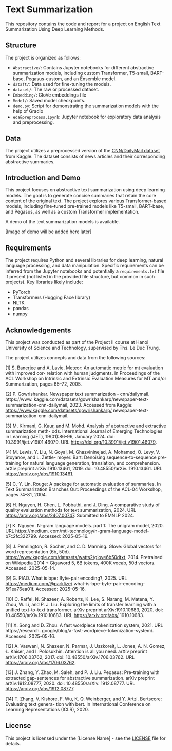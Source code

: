 # Text Summarization

This repository contains the code and report for a project on English Text Summarization Using Deep Learning Methods.

## Structure

The project is organized as follows:

- `Abstractive/`: Contains Jupyter notebooks for different abstractive summarization models, including custom Transformer, T5-small, BART-base, Pegasus-custom, and an Ensemble model.
- `dataft/`: Data used for fine-tuning the models.
- `dataset/`: The raw or processed dataset.
- `Embedding/`: GloVe embeddings file
- `Model/`: Saved model checkpoints.
- `demo.py`: Script for demonstrating the summarization models with the help of Gradio
- `eda&preprocess.ipynb`: Jupyter notebook for exploratory data analysis and preprocessing.

## Data

The project utilizes a preprocessed version of the [CNN/DailyMail dataset](https://www.kaggle.com/datasets/gowrishankarp/newspaper-text-summarization-cnn-dailymail) from Kaggle. The dataset consists of news articles and their corresponding abstractive summaries.

## Introduction and Demo

This project focuses on abstractive text summarization using deep learning models. The goal is to generate concise summaries that retain the core content of the original text. The project explores various Transformer-based models, including fine-tuned pre-trained models like T5-small, BART-base, and Pegasus, as well as a custom Transformer implementation.

A demo of the text summarization models is available.

[Image of demo will be added here later]

## Requirements

The project requires Python and several libraries for deep learning, natural language processing, and data manipulation. Specific requirements can be inferred from the Jupyter notebooks and potentially a `requirements.txt` file if present (not listed in the provided file structure, but common in such projects). Key libraries likely include:

- PyTorch 
- Transformers (Hugging Face library)
- NLTK
- pandas
- numpy

## Acknowledgements

This project was conducted as part of the Project II course at Hanoi University of Science and Technology, supervised by Ths. Le Duc Trung.

The project utilizes concepts and data from the following sources:

[1] S. Banerjee and A. Lavie. Meteor: An automatic metric for mt evaluation with improved cor-
relation with human judgments. In Proceedings of the ACL Workshop on Intrinsic and Extrinsic
Evaluation Measures for MT and/or Summarization, pages 65–72, 2005.

[2] P. Gowrishankar. Newspaper text summarization - cnn/dailymail. https://www.
kaggle.com/datasets/gowrishankarp/newspaper-text-summarization-cnn-dailymail,
2023. Accessed from Kaggle: https://www.kaggle.com/datasets/gowrishankarp/
newspaper-text-summarization-cnn-dailymail.

[3] M. Kirmani, G. Kaur, and M. Mohd. Analysis of abstractive and extractive summarization meth-
ods. International Journal of Emerging Technologies in Learning (iJET), 19(01):86–96, January
2024. doi: 10.3991/ijet.v19i01.46079. URL https://doi.org/10.3991/ijet.v19i01.46079.

[4] M. Lewis, Y. Liu, N. Goyal, M. Ghazvininejad, A. Mohamed, O. Levy, V. Stoyanov, and L. Zettle-
moyer. Bart: Denoising sequence-to-sequence pre-training for natural language generation,
translation, and comprehension. arXiv preprint arXiv:1910.13461, 2019. doi: 10.48550/arXiv.
1910.13461. URL https://arxiv.org/abs/1910.13461.

[5] C.-Y. Lin. Rouge: A package for automatic evaluation of summaries. In Text Summarization
Branches Out: Proceedings of the ACL-04 Workshop, pages 74–81, 2004.

[6] H. Nguyen, H. Chen, L. Pobbathi, and J. Ding. A comparative study of quality evaluation
methods for text summarization, 2024. URL https://arxiv.org/abs/2407.00747. Submitted
to EMNLP 2024.

[7] K. Nguyen. N-gram language models. part 1: The unigram model, 2020. URL https://medium.
com/mti-technology/n-gram-language-model-b7c2fc322799. Accessed: 2025-05-16.

[8] J. Pennington, R. Socher, and C. D. Manning. Glove: Global vectors for word representation
(6b, 50d). https://www.kaggle.com/datasets/watts2/glove6b50dtxt, 2014. Pretrained on
Wikipedia 2014 + Gigaword 5, 6B tokens, 400K vocab, 50d vectors. Accessed: 2025-05-14.

[9] G. PIAO. What is bpe: Byte-pair encoding?, 2025. URL https://medium.com/@parklize/
what-is-bpe-byte-pair-encoding-5f1ea76ea01f. Accessed: 2025-05-16.

[10] C. Raffel, N. Shazeer, A. Roberts, K. Lee, S. Narang, M. Matena, Y. Zhou, W. Li, and P. J. Liu.
Exploring the limits of transfer learning with a unified text-to-text transformer. arXiv preprint
arXiv:1910.10683, 2020. doi: 10.48550/arXiv.1910.10683. URL https://arxiv.org/abs/
1910.10683.

[11] X. Song and D. Zhou. A fast wordpiece tokenization system, 2021. URL https://research.
google/blog/a-fast-wordpiece-tokenization-system/. Accessed: 2025-05-16.

[12] A. Vaswani, N. Shazeer, N. Parmar, J. Uszkoreit, L. Jones, A. N. Gomez, Ł. Kaiser, and
I. Polosukhin. Attention is all you need. arXiv preprint arXiv:1706.03762, 2017. doi:
10.48550/arXiv.1706.03762. URL https://arxiv.org/abs/1706.03762.

[13] J. Zhang, Y. Zhao, M. Saleh, and P. J. Liu. Pegasus: Pre-training with extracted gap-sentences
for abstractive summarization. arXiv preprint arXiv:1912.08777, 2020. doi: 10.48550/arXiv.
1912.08777. URL https://arxiv.org/abs/1912.08777.

[14] T. Zhang, V. Kishore, F. Wu, K. Q. Weinberger, and Y. Artzi. Bertscore: Evaluating text genera-
tion with bert. In International Conference on Learning Representations (ICLR), 2020.

## License

This project is licensed under the [License Name] - see the [LICENSE](LICENSE) file for details.
